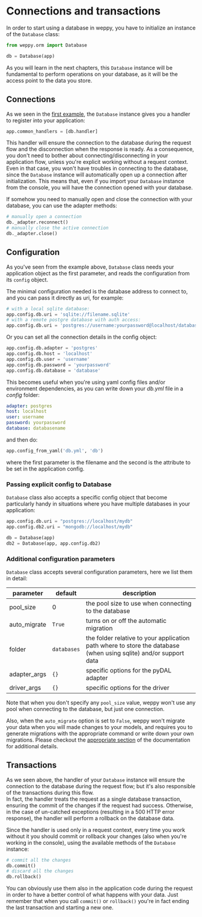Connections and transactions
============================

In order to start using a database in weppy, you have to initialize an instance of the `Database` class:

```python
from weppy.orm import Database

db = Database(app)
```

As you will learn in the next chapters, this `Database` instance will be fundamental to perform operations on your database, as it will be the access point to the data you store.

Connections
-----------

As we seen in the [first example](./), the `Database` instance gives you a handler to register into your application:

```python
app.common_handlers = [db.handler]
```

This handler will ensure the connection to the database during the request flow and the disconnection when the response is ready. As a consequence, you don't need to bother about connecting/disconnecting in your application flow, unless you're explicit working without a request context.    
Even in that case, you won't have troubles in connecting to the database, since the `Database` instance will automatically open up a connection after initialization. This means that, even if you import your `Database` instance from the console, you will have the connection opened with your database.

If somehow you need to manually open and close the connection with your database, you can use the adapter methods:

```python
# manually open a connection
db._adapter.reconnect()
# manually close the active connection
db._adapter.close()
```


Configuration
-------------

As you've seen from the example above, `Database` class needs your application object as the first parameter, and reads the configuration from its `config` object.

The minimal configuration needed is the database address to connect to, and you can pass it directly as uri, for example:

```python
# with a local sqlite database:
app.config.db.uri = 'sqlite://filename.sqlite'
# with a remote postgre database with auth access:
app.config.db.uri = 'postgres://username:yourpassword@localhost/database'
```

Or you can set all the connection details in the config object:

```python
app.config.db.adapter = 'postgres'
app.config.db.host = 'localhost'
app.config.db.user = 'username'
app.config.db.password = 'yourpassword'
app.config.db.database = 'database'
```

This becomes useful when you're using yaml config files and/or environment dependencies, as you can write down your *db.yml* file in a *config* folder:

```yaml
adapter: postgres
host: localhost
user: username
password: yourpassword
database: databasename
```

and then do:

```python
app.config_from_yaml('db.yml', 'db')
```

where the first parameter is the filename and the second is the attribute to be set in the application config.

### Passing explicit config to Database

`Database` class also accepts a specific config object that become particularly handy in situations where you have multiple databases in your application:

```python
app.config.db.uri = "postgres://localhost/mydb"
app.config.db2.uri = "mongodb://localhost/mydb"

db = Database(app)
db2 = Database(app, app.config.db2)
```

### Additional configuration parameters

`Database` class accepts several configuration parameters, here we list them in detail:

| parameter | default | description |
| --- | --- | --- |
| pool_size | 0 | the pool size to use when connecting to the database |
| auto_migrate | `True` | turns on or off the automatic migration |
| folder | `databases` | the folder relative to your application path where to store the database (when using sqlite) and/or support data |
| adapter_args | `{}` | specific options for the pyDAL adapter |
| driver_args | `{}` | specific options for the driver |

Note that when you don't specify any `pool_size` value, weppy won't use any pool when connecting to the database, but just one connection.

Also, when the `auto_migrate` option is set to `False`, weppy won't migrate your data when you will made changes to your models, and requires you to generate migrations with the appropriate command or write down your own migrations. Please checkout the [appropriate section](./migrations) of the documentation for additional details.

Transactions
------------

As we seen above, the handler of your `Database` instance will ensure the connection to the database during the request flow; but it's also responsible of the transactions during this flow.    
In fact, the handler treats the request as a single database transaction, ensuring the commit of the changes if the request had success. Otherwise, in the case of un-catched exceptions (resulting in a 500 HTTP error response), the handler will perform a rollback on the database data.

Since the handler is used only in a request context, every time you work without it you should commit or rollback your changes (also when you're working in the console), using the available methods of the `Database` instance:

```python
# commit all the changes
db.commit()
# discard all the changes
db.rollback()
```

You can obviously use them also in the application code during the request in order to have a better control of what happens with your data. Just remember that when you call `commit()` or `rollback()` you're in fact ending the last transaction and starting a new one.
